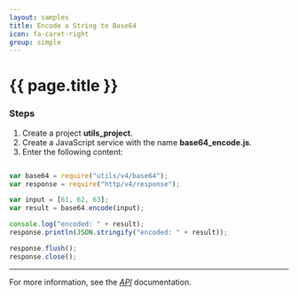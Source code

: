 ```yaml
---
layout: samples
title: Encode a String to Base64
icon: fa-caret-right
group: simple
---
```


{{ page.title }}
===

### Steps

1. Create a project **utils_project**.
2. Create a JavaScript service with the name **base64_encode.js**.
3. Enter the following content:

```javascript

var base64 = require("utils/v4/base64");
var response = require("http/v4/response");

var input = [61, 62, 63];
var result = base64.encode(input);

console.log("encoded: " + result);
response.println(JSON.stringify("encoded: " + result));

response.flush();
response.close();

```

---

For more information, see the *[API](../api/)* documentation.
